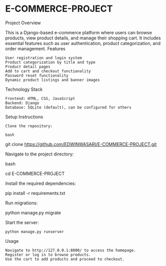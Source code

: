 # E-COMMERCE-PROJECT

Project Overview

This is a Django-based e-commerce platform where users can browse products, view product details, and manage their shopping cart. It includes essential features such as user authentication, product categorization, and order management.
Features

    User registration and login system
    Product categorization by title and type
    Product detail pages
    Add to cart and checkout functionality
    Password reset functionality
    Dynamic product listings and banner images

Technology Stack

    Frontend: HTML, CSS, JavaScript
    Backend: Django
    Database: SQLite (default), can be configured for others

Setup Instructions

    Clone the repository:

    bash

git clone https://github.com/EDWINWASARI/E-COMMERCE-PROJECT.git

Navigate to the project directory:

bash

cd E-COMMERCE-PROJECT

Install the required dependencies:

pip install -r requirements.txt

Run migrations:

python manage.py migrate

Start the server:

    python manage.py runserver

Usage

    Navigate to http://127.0.0.1:8000/ to access the homepage.
    Register or log in to browse products.
    Use the cart to add products and proceed to checkout.
